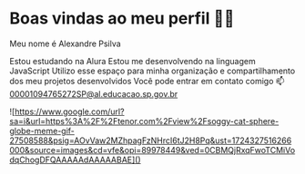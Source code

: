 # Boas vindas ao meu perfil 💚💚
Meu nome é Alexandre Psilva

Estou estudando na Alura
Estou me desenvolvendo na linguagem JavaScript
Utilizo esse espaço para minha organização e compartilhamento dos meu projetos desenvolvidos
Você pode entrar em contato comigo 📫
00001094765272SP@al.educacao.sp.gov.br

![https://www.google.com/url?sa=i&url=https%3A%2F%2Ftenor.com%2Fview%2Fsoggy-cat-sphere-globe-meme-gif-27508588&psig=AOvVaw2MZhpagFzNHrcI6tJ2H8Pq&ust=1724327516266000&source=images&cd=vfe&opi=89978449&ved=0CBMQjRxqFwoTCMiVodqChogDFQAAAAAdAAAAABAE]()
